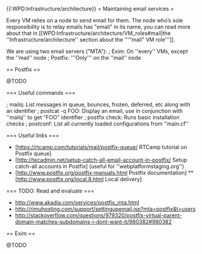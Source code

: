 {{:WPD:Infrastructure/architecture}}
= Maintaining email services =

Every VM relies on a node to send email for them. The node who’s sole responsibility is to relay emails has "email" in its name, you can read more about that in [[WPD:Infrastructure/architecture/VM_roles#mail|the ''Infrastructure/architecture'' section about the '''"mail" VM role''']].

We are using two email servers ("MTA"):
; Exim: On ''every'' VMs, except the ''mail'' node
; Postfix: '''Only''' on the ''mail'' node

== Postfix ==

@TODO

=== Useful commands ===

; mailq: List messages in queue, bounces, frozen, deferred, etc along with an identifier
; postcat -q FOO: Display an email, use in conjunction with ''mailq'' to get "FOO" identifier
; postfix check: Runs basic installation checks
; postconf: List all currently loaded configurations from ''main.cf''


=== Useful links ===

* [https://rtcamp.com/tutorials/mail/postfix-queue/ RTCamp tutorial on Postfix queue]
* [http://tecadmin.net/setup-catch-all-email-account-in-postfix/ Setup catch-all accounts in Postfix] (useful for ''webplatformstaging.org'')
* [http://www.postfix.org/postfix-manuals.html Postfix documentation]
** [http://www.postfix.org/local.8.html Local delivery]


=== TODO: Read and evaluate ===

* http://www.akadia.com/services/postfix_mta.html
* http://rimuhosting.com/support/settingupemail.jsp?mta=postfix&t=users
* http://stackoverflow.com/questions/979320/postfix-virtual-parent-domain-matches-subdomains-i-dont-want-it/980382#980382

== Exim ==

@TODO